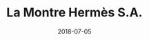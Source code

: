 ﻿---
title:          "La Montre Hermès S.A."
date:           "2018-07-05"
draft:          false
robotsExclude:  true
---
